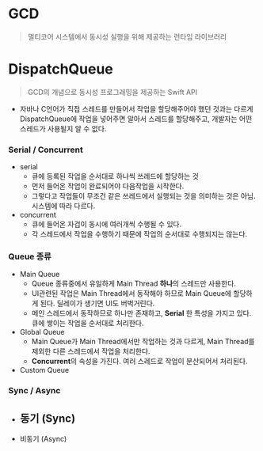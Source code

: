 # GCD
> 멀티코어 시스템에서 동시성 실행을 위해 제공하는 런타임 라이브러리

# DispatchQueue
> GCD의 개념으로 동시성 프로그래밍을 제공하는 Swift API

- 자바나 C언어가 직접 스레드를 만들어서 작업을 할당해주어야 했던 것과는 다르게 DispatchQueue에 작업을 넣어주면 알아서 스레드를 할당해주고, 개발자는 어떤 스레드가 사용될지 알 수 없다.

### Serial / Concurrent
- serial
    - 큐에 등록된 작업을 순서대로 하나씩 쓰레드에 할당하는 것
    - 먼저 들어온 작업이 완료되어야 다음작업을 시작한다.
    - 그렇다고 작업들이 무조건 같은 쓰레드에서 실행되는 것을 의미하는 것은 아님. 시스템에 따라 다르다.
- concurrent
    - 큐에 들어온 자겁이 동시에 여러개씩 수행될 수 있다.
    - 각 스레드에서 작업을 수행하기 때문에 작업의 순서대로 수행되지는 않는다.

### Queue 종류

- Main Queue
    - Queue 종류중에서 유일하게 Main Thread **하나**의 스레드만 사용한다.
    - UI관련된 작업은 Main Thread에서 동작해야 하므로 Main Queue에 할당하게 된다. 딜레이가 생기면 UI도 버벅거린다.
    - 메인 스레드에서 동작하므로 하나만 존재하고, **Serial** 한 특성을 가지고 있다. 큐에 쌓이는 작업을 순서대로 처리한다.
- Global Queue
    - Main Queue가 Main Thread에서만 작업하는 것과 다르게, Main Thread를 제외한 다른 스레드에서 작업을 처리한다.
    - **Concurrent**의 속성을 가진다. 여러 스레드로 작업이 분산되어서 처리된다.
- Custom Queue

### Sync / Async
- 동기 (Sync)
    - 
- 비동기 (Async)